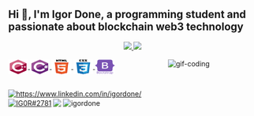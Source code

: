 ## Hi 👋, I'm Igor Done, a programming student and passionate about blockchain web3 technology

<div align="center">
  <a href="https://github.com/igordone">
  <img height="180em" src="https://github-readme-stats.vercel.app/api?username=igordone&show_icons=true&theme=dracula&include_all_commits=true&count_private=true"/>
  <img height="180em" src="https://github-readme-stats.vercel.app/api/top-langs/?username=igordone&layout=compact&langs_count=7&theme=dracula"/>
</div>
<div style="display: inline_block"><br>
  <img align="center" alt="Igor-C++" height="30" width="40" src="https://raw.githubusercontent.com/devicons/devicon/master/icons/cplusplus/cplusplus-original.svg">
  <img align="center" alt="Igor-C#" height="30" width="40" src="https://raw.githubusercontent.com/devicons/devicon/master/icons/csharp/csharp-original.svg">
  <img align="center" alt="Igor-Html5" height="30" width="40" src="https://raw.githubusercontent.com/devicons/devicon/master/icons/html5/html5-original-wordmark.svg">
  <img align="center" alt="Igor-Css3" height="30" width="40" src="https://raw.githubusercontent.com/devicons/devicon/master/icons/css3/css3-original-wordmark.svg">
  <img align="center" alt="Igor-Bootstrap" height="30" width="40" src="https://raw.githubusercontent.com/devicons/devicon/master/icons/bootstrap/bootstrap-plain-wordmark.svg">
  <img align="right" width="180" height="150" alt="gif-coding" src="https://media1.giphy.com/media/xUA7bdpLxQhsSQdyog/giphy.gif?cid=790b7611becd1329bdc88b5090cda6a3c7a48e203ae594e6&rid=giphy.gif&ct=g">
</div>

  ##
  
<div>
  <a href="https://linkedin.com/in/https://www.linkedin.com/in/igordone/" target="_blank"><img align="center" src="https://img.shields.io/badge/LinkedIn-0077B5?style=for-the-badge&logo=linkedin&logoColor=white" alt="https://www.linkedin.com/in/igordone/"/></a>
  <a href="https://discord.gg/IG0R#2781" target="_blank"><img align="center" src="https://img.shields.io/badge/Discord-7289DA?style=for-the-badge&logo=discord&logoColor=white" alt="IG0R#2781"/></a>
  <a href="mailto:contato@igor.done15"><img align="center" src="https://img.shields.io/badge/Gmail-D14836?style=for-the-badge&logo=gmail&logoColor=white" target="_blank"/></a>
  <img align="center" src="https://komarev.com/ghpvc/?username=igordone&label=Profile%20views&color=0e75b6&style=flat" alt="igordone"/>
</div>
